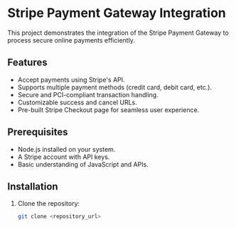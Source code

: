 # Stripe Payment Gateway Integration

This project demonstrates the integration of the Stripe Payment Gateway to process secure online payments efficiently.

## Features

- Accept payments using Stripe's API.
- Supports multiple payment methods (credit card, debit card, etc.).
- Secure and PCI-compliant transaction handling.
- Customizable success and cancel URLs.
- Pre-built Stripe Checkout page for seamless user experience.

## Prerequisites

- Node.js installed on your system.
- A Stripe account with API keys.
- Basic understanding of JavaScript and APIs.

## Installation

1. Clone the repository:
   ```bash
   git clone <repository_url>
